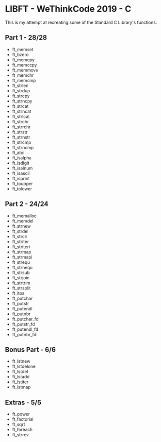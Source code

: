 # LIBFT - WeThinkCode 2019 - C

This is my attempt at recreating some of the Standard C Library's functions.

## Part 1 - 28/28
+ ft_memset
+ ft_bzero
+ ft_memcpy
+ ft_memccpy
+ ft_memmove
+ ft_memchr
+ ft_memcmp
+ ft_strlen
+ ft_strdup
+ ft_strcpy
+ ft_strncpy
+ ft_strcat
+ ft_strncat
+ ft_strlcat
+ ft_strchr
+ ft_strrchr
+ ft_strstr
+ ft_strnstr
+ ft_strcmp
+ ft_strncmp
+ ft_atoi
+ ft_isalpha
+ ft_isdigit
+ ft_isalnum
+ ft_isascii
+ ft_isprint
+ ft_toupper
+ ft_tolower

## Part 2 - 24/24
+ ft_memalloc
+ ft_memdel
+ ft_strnew
+ ft_strdel
+ ft_strclr
+ ft_striter
+ ft_striteri
+ ft_strmap
+ ft_strmapi
+ ft_strequ
+ ft_strnequ
+ ft_strsub
+ ft_strjoin
+ ft_strtrim
+ ft_strsplit
+ ft_itoa
+ ft_putchar
+ ft_putstr
+ ft_putendl
+ ft_putnbr
+ ft_putchar_fd
+ ft_putstr_fd
+ ft_putendl_fd
+ ft_putnbr_fd

## Bonus Part - 6/6
+ ft_lstnew
+ ft_lstdelone
+ ft_lstdel
+ ft_lstadd
+ ft_lstiter
+ ft_lstmap

## Extras - 5/5
+ ft_power
+ ft_factorial
+ ft_sqrt
+ ft_foreach
+ ft_strrev
